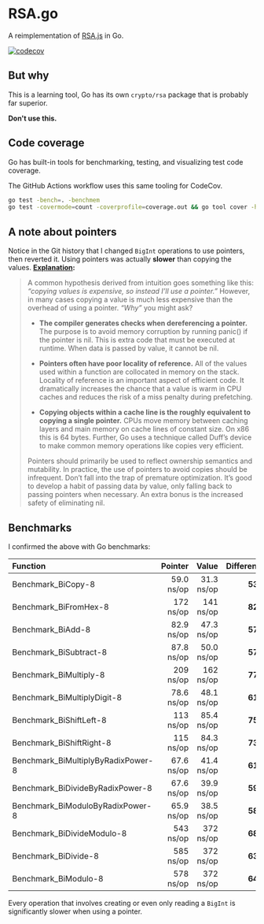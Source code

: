 # RSA.go

A reimplementation of [RSA.js](https://github.com/stellirin/RSA.js) in Go.

[![codecov](https://codecov.io/gh/stellirin/RSA.go/branch/master/graph/badge.svg)](https://codecov.io/gh/stellirin/RSA.go)

## But why

This is a learning tool, Go has its own `crypto/rsa` package that is probably far superior.

**Don't use this.**

## Code coverage

Go has built-in tools for benchmarking, testing, and visualizing test code coverage.

The GitHub Actions workflow uses this same tooling for CodeCov.

```sh
go test -bench=. -benchmem
go test -covermode=count -coverprofile=coverage.out && go tool cover -html=coverage.out
```

## A note about pointers

Notice in the Git history that I changed `BigInt` operations to use pointers, then reverted it. Using pointers was actually **slower** than copying the values. **[Explanation](https://segment.com/blog/allocation-efficiency-in-high-performance-go-services/):**

> A common hypothesis derived from intuition goes something like this: _“copying values is expensive, so instead I’ll use a pointer.”_ However, in many cases copying a value is much less expensive than the overhead of using a pointer. _“Why”_ you might ask?
>
> - **The compiler generates checks when dereferencing a pointer.** The purpose is to avoid memory corruption by running panic() if the pointer is nil. This is extra code that must be executed at runtime. When data is passed by value, it cannot be nil.
>
> - **Pointers often have poor locality of reference.** All of the values used within a function are collocated in memory on the stack. Locality of reference is an important aspect of efficient code. It dramatically increases the chance that a value is warm in CPU caches and reduces the risk of a miss penalty during prefetching.
>
> - **Copying objects within a cache line is the roughly equivalent to copying a single pointer.** CPUs move memory between caching layers and main memory on cache lines of constant size. On x86 this is 64 bytes. Further, Go uses a technique called Duff’s device to make common memory operations like copies very efficient.
>
> Pointers should primarily be used to reflect ownership semantics and mutability. In practice, the use of pointers to avoid copies should be infrequent. Don’t fall into the trap of premature optimization. It’s good to develop a habit of passing data by value, only falling back to passing pointers when necessary. An extra bonus is the increased safety of eliminating nil.

## Benchmarks

I confirmed the above with Go benchmarks:

| Function                           | Pointer    | Value      | Difference |
|:---------------------------------- | ----------:| ----------:| ----------:|
| Benchmark_BiCopy-8                 | 59.0 ns/op | 31.3 ns/op | **53%**    |
| Benchmark_BiFromHex-8              |  172 ns/op |  141 ns/op | **82%**    |
| Benchmark_BiAdd-8                  | 82.9 ns/op | 47.3 ns/op | **57%**    |
| Benchmark_BiSubtract-8             | 87.8 ns/op | 50.0 ns/op | **57%**    |
| Benchmark_BiMultiply-8             |  209 ns/op |  162 ns/op | **77%**    |
| Benchmark_BiMultiplyDigit-8        | 78.6 ns/op | 48.1 ns/op | **61%**    |
| Benchmark_BiShiftLeft-8            |  113 ns/op | 85.4 ns/op | **75%**    |
| Benchmark_BiShiftRight-8           |  115 ns/op | 84.3 ns/op | **73%**    |
| Benchmark_BiMultiplyByRadixPower-8 | 67.6 ns/op | 41.4 ns/op | **61%**    |
| Benchmark_BiDivideByRadixPower-8   | 67.6 ns/op | 39.9 ns/op | **59%**    |
| Benchmark_BiModuloByRadixPower-8   | 65.9 ns/op | 38.5 ns/op | **58%**    |
| Benchmark_BiDivideModulo-8         |  543 ns/op |  372 ns/op | **68%**    |
| Benchmark_BiDivide-8               |  585 ns/op |  372 ns/op | **63%**    |
| Benchmark_BiModulo-8               |  578 ns/op |  372 ns/op | **64%**    |

Every operation that involves creating or even only reading a `BigInt` is significantly slower when using a pointer.
